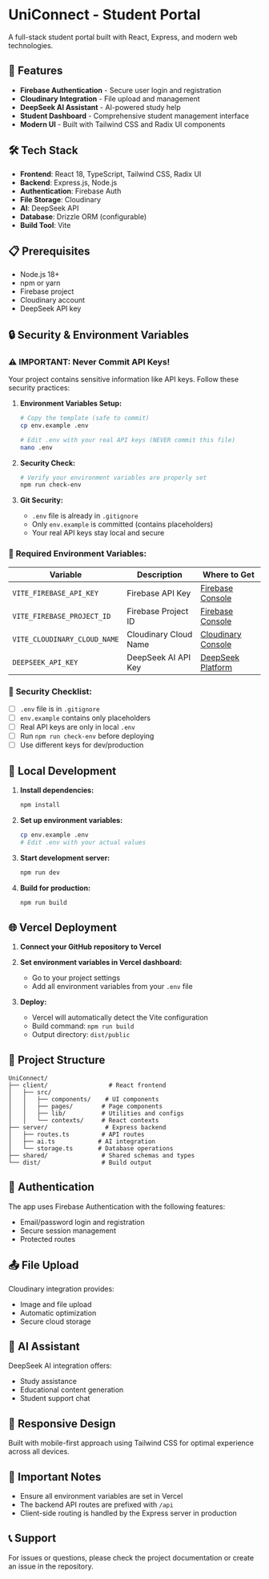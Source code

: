 # UniConnect - Student Portal

A full-stack student portal built with React, Express, and modern web technologies.

## 🚀 Features

- **Firebase Authentication** - Secure user login and registration
- **Cloudinary Integration** - File upload and management
- **DeepSeek AI Assistant** - AI-powered study help
- **Student Dashboard** - Comprehensive student management interface
- **Modern UI** - Built with Tailwind CSS and Radix UI components

## 🛠️ Tech Stack

- **Frontend**: React 18, TypeScript, Tailwind CSS, Radix UI
- **Backend**: Express.js, Node.js
- **Authentication**: Firebase Auth
- **File Storage**: Cloudinary
- **AI**: DeepSeek API
- **Database**: Drizzle ORM (configurable)
- **Build Tool**: Vite

## 📋 Prerequisites

- Node.js 18+ 
- npm or yarn
- Firebase project
- Cloudinary account
- DeepSeek API key

## 🔒 Security & Environment Variables

### ⚠️ **IMPORTANT: Never Commit API Keys!**

Your project contains sensitive information like API keys. Follow these security practices:

1. **Environment Variables Setup:**
   ```bash
   # Copy the template (safe to commit)
   cp env.example .env
   
   # Edit .env with your real API keys (NEVER commit this file)
   nano .env
   ```

2. **Security Check:**
   ```bash
   # Verify your environment variables are properly set
   npm run check-env
   ```

3. **Git Security:**
   - `.env` file is already in `.gitignore`
   - Only `env.example` is committed (contains placeholders)
   - Your real API keys stay local and secure

### 🔐 **Required Environment Variables:**

| Variable | Description | Where to Get |
|----------|-------------|--------------|
| `VITE_FIREBASE_API_KEY` | Firebase API Key | [Firebase Console](https://console.firebase.google.com/) |
| `VITE_FIREBASE_PROJECT_ID` | Firebase Project ID | [Firebase Console](https://console.firebase.google.com/) |
| `VITE_CLOUDINARY_CLOUD_NAME` | Cloudinary Cloud Name | [Cloudinary Console](https://cloudinary.com/console) |
| `DEEPSEEK_API_KEY` | DeepSeek AI API Key | [DeepSeek Platform](https://platform.deepseek.com/) |

### 🚨 **Security Checklist:**

- [ ] `.env` file is in `.gitignore`
- [ ] `env.example` contains only placeholders
- [ ] Real API keys are only in local `.env`
- [ ] Run `npm run check-env` before deploying
- [ ] Use different keys for dev/production

## 🚀 Local Development

1. **Install dependencies:**
   ```bash
   npm install
   ```

2. **Set up environment variables:**
   ```bash
   cp env.example .env
   # Edit .env with your actual values
   ```

3. **Start development server:**
   ```bash
   npm run dev
   ```

4. **Build for production:**
   ```bash
   npm run build
   ```

## 🌐 Vercel Deployment

1. **Connect your GitHub repository to Vercel**

2. **Set environment variables in Vercel dashboard:**
   - Go to your project settings
   - Add all environment variables from your `.env` file

3. **Deploy:**
   - Vercel will automatically detect the Vite configuration
   - Build command: `npm run build`
   - Output directory: `dist/public`

## 📁 Project Structure

```
UniConnect/
├── client/                 # React frontend
│   ├── src/
│   │   ├── components/    # UI components
│   │   ├── pages/        # Page components
│   │   ├── lib/          # Utilities and configs
│   │   └── contexts/     # React contexts
├── server/                # Express backend
│   ├── routes.ts         # API routes
│   ├── ai.ts            # AI integration
│   └── storage.ts       # Database operations
├── shared/               # Shared schemas and types
└── dist/                 # Build output
```

## 🔐 Authentication

The app uses Firebase Authentication with the following features:
- Email/password login and registration
- Secure session management
- Protected routes

## 📤 File Upload

Cloudinary integration provides:
- Image and file upload
- Automatic optimization
- Secure cloud storage

## 🤖 AI Assistant

DeepSeek AI integration offers:
- Study assistance
- Educational content generation
- Student support chat

## 📱 Responsive Design

Built with mobile-first approach using Tailwind CSS for optimal experience across all devices.

## 🚨 Important Notes

- Ensure all environment variables are set in Vercel
- The backend API routes are prefixed with `/api`
- Client-side routing is handled by the Express server in production

## 📞 Support

For issues or questions, please check the project documentation or create an issue in the repository.
